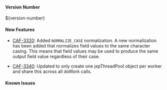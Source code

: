 #### Version Number
${version-number}

#### New Features
- [CAF-3320](https://jira.autonomy.com/browse/CAF-3320): Added `NORMALIZE_CASE` normalization.
  A new normalization has been added that normalizes field values to the same character casing. This means that
  field values may be used to produce the same output field value regardless of their case.

- [CAF-3340](https://jira.autonomy.com/browse/CAF-3340): Updated to only create one jepThreadPool object per worker and share this across all doWork calls.

#### Known Issues
